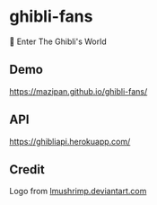 # ghibli-fans

🐰 Enter The Ghibli's World

## Demo

https://mazipan.github.io/ghibli-fans/

## API

https://ghibliapi.herokuapp.com/

## Credit

Logo from [lmushrimp.deviantart.com](https://lmushrimp.deviantart.com/art/My-Neighbor-Totoro-523346501)
